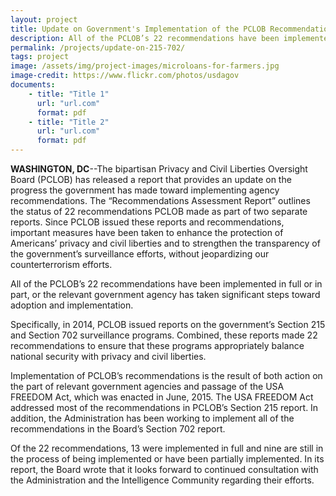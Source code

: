 ```yaml
---
layout: project
title: Update on Government's Implementation of the PCLOB Recommendations on Section 215 and Section 702
description: All of the PCLOB’s 22 recommendations have been implemented in full or in part, or the relevant government agency has taken significant steps toward adoption and implementation.
permalink: /projects/update-on-215-702/
tags: project
image: /assets/img/project-images/microloans-for-farmers.jpg
image-credit: https://www.flickr.com/photos/usdagov
documents:
    - title: "Title 1"
      url: "url.com"
      format: pdf
    - title: "Title 2"
      url: "url.com"
      format: pdf
---
```

<strong>WASHINGTON, DC</strong>--The bipartisan Privacy and Civil Liberties Oversight Board (PCLOB) has released a report that provides an update on the progress the government has made toward implementing agency recommendations. The “Recommendations Assessment Report” outlines the status of 22 recommendations PCLOB made as part of two separate reports. Since PCLOB issued these reports and recommendations, important measures have been taken to enhance the protection of Americans’ privacy and civil liberties and to strengthen the transparency of the government’s surveillance efforts, without jeopardizing our counterterrorism efforts.

All of the PCLOB’s 22 recommendations have been implemented in full or in part, or the relevant government agency has taken significant steps toward adoption and implementation. 

Specifically, in 2014, PCLOB issued reports on the government’s Section 215 and Section 702 surveillance programs. Combined, these reports made 22 recommendations to ensure that these programs appropriately balance national security with privacy and civil liberties.

Implementation of PCLOB’s recommendations is the result of both action on the part of relevant government agencies and passage of the USA FREEDOM Act, which was enacted in June, 2015.  The USA FREEDOM Act addressed most of the recommendations in PCLOB’s Section 215 report. In addition, the Administration has been working to implement all of the recommendations in the Board’s Section 702 report.             

Of the 22 recommendations, 13 were implemented in full and nine are still in the process of being implemented or have been partially implemented. In its report, the Board wrote that it looks forward to continued consultation with the Administration and the Intelligence Community regarding their efforts.

